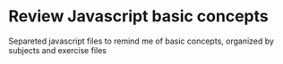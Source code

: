 # Review Javascript basic concepts

Separeted javascript files to remind me of basic concepts, organized by subjects and exercise files